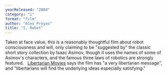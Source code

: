 ```yaml
---
yearReleased: "2004"
category: "i"
format: "film"
author: "Alex Proyas"
title: "I, Robot"
---
```

 Taken at face value, this is a reasonably thoughtful film about robot  consciousness and will, only claiming to be "suggested by" the classic short  story collection by Isaac Asimov, though it uses the names of some of Asimov's  characters, and the famous three laws of robotics are strongly featured.
  
 <a href="http://libertarianmovies.net/I/I-Robot-2004-.html">Libertarian Movies</a>  says the film has "a very libertarian message", and "libertarians will find the  underlying ideas especially satisfying."